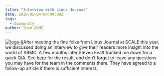 ```yaml
---
title: "Interview with Linux Journal"
date: 2010-05-04T04:00:00Z
tags:
  - Community
author: Team XBMC
---
```


[![](/images/blog/logo-lj.jpeg "logo-lj")](https://www.linuxjournal.com/content/interview-cory-fields-xbmc)After meeting the fine folks from Linux Journal at SCALE this year, we discussed doing an interview to give their readers more insight into the world of XBMC. A few months later Steven Evatt tracked me down for a quick Q/A. See [here](https://www.linuxjournal.com/content/interview-cory-fields-xbmc) for the result, and don’t forget to leave any questions you may have for the team in the comments there. They have agreed to a follow-up article if there is sufficient interest.
